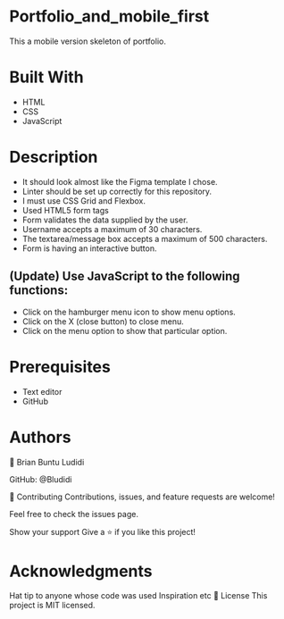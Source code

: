 # Portfolio_and_mobile_first
This a mobile version skeleton of portfolio.


# Built With
- HTML 
- CSS
- JavaScript 

# Description 
- It should look almost like the Figma template I chose.
- Linter should be set up correctly for this repository.
- I must use CSS Grid and Flexbox.
- Used HTML5 form tags
- Form validates the data supplied by the user.
- Username accepts a maximum of 30 characters.
- The textarea/message box accepts a maximum of 500 characters.
- Form is having an interactive button.

## (Update) Use JavaScript to the following functions:
- Click on the hamburger menu icon to show menu options.
- Click on the X (close button) to close menu. 
- Click on the menu option to show that particular option. 


# Prerequisites
- Text editor 
- GitHub 

# Authors
👤 Brian Buntu Ludidi

GitHub: @Bludidi 


🤝 Contributing
Contributions, issues, and feature requests are welcome!

Feel free to check the issues page.

Show your support
Give a ⭐️ if you like this project!

# Acknowledgments
Hat tip to anyone whose code was used
Inspiration
etc
📝 License
This project is MIT licensed.
